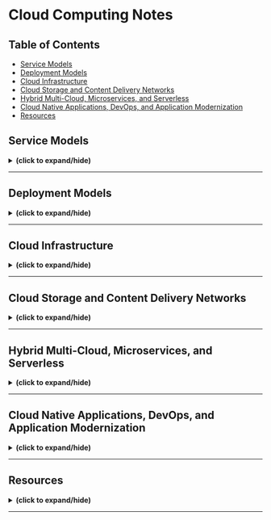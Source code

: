 # Cloud Computing Notes

## Table of Contents
- [Service Models](#service_models)
- [Deployment Models](#deployment_models)
- [Cloud Infrastructure](#cloud_infrastructure)
- [Cloud Storage and Content Delivery Networks](#storage_and_delivery_networks)
- [Hybrid Multi-Cloud, Microservices, and Serverless](#hybrid_cloud_microservices_serverless)
- [Cloud Native Applications, DevOps, and Application Modernization](#cloud_native_app_devops_app_modernization)
- [Resources](#resources)

<a id="service_models"></a>
## Service Models
<details close>
<summary><b>(click to expand/hide)</b></summary>
<!-- MarkdownTOC -->

### (SaaS) Software-as-a-Service
- **Complexity:** Low
- **Description:** Software distribution model where applications are hosted by a third-party provider and made available to customers over the internet.
- **Common Use Cases:** Email, calendar, office tools (like Microsoft Office 365), and CRM (Customer Relationship Management) systems.
- **Benefits:** 
  - Easy accessibility, centrally managed.
  - Automatic updates and patch management.
  - Subscription-based models - pay only for what you use.

### (PaaS) Platform-as-a-Service
- **Complexity:** Medium
- **Description:** Provides a platform allowing customers to develop, run, and manage applications without the complexity of building and maintaining the infrastructure.
- **Common Use Cases:** Application development, middleware, and database management.
- **Benefits:** 
  - Simplified process for developing and deploying apps.
  - Scalable solutions with support for a diverse array of programming languages.
  - Reduced costs and complexity with the underlying infrastructure managed by the provider.

### (IaaS) Infrastructure-as-a-Service
- **Complexity:** High
- **Description:** Delivers fundamental computing resources (such as compute, network, and storage) to consumers on-demand, over the internet, in a pay-as-you-go model.
- **Common Use Cases:** Website hosting, backup and recovery, and high-performance computing without the physical hardware constraints.
- **Components:**
  - (VM) Virtual Machine
  - Storage
  - Network (like firewalls and other communication components)
- **Benefits:** 
  - Improved scalability and flexibility.
  - Only pay for what you use, helping to reduce costs.
  - Control over the infrastructure without the physical maintenance of hardware.

<!-- /MarkdownTOC -->
</details>

---

<a id="deployment_models"></a>
## Deployment Models
<details close>
<summary><b>(click to expand/hide)</b></summary>

<!-- MarkdownTOC -->

### Public Cloud
- **Description:** Computing services offered by third-party providers over the public Internet, making them available to anyone who wants to use or purchase them.
- **Characteristics:**
  - Services available to multiple clients using shared infrastructure.
  - Scalable, on-demand resources.
- **Use Cases:** Web-based email, online office applications, storage.
- **Benefits:**
  - Reduced costs and maintenance.
  - High reliability.
  - Scalability.

### Private Cloud
- **Description:** Computing resources used exclusively by one business or organization. The private cloud can be physically located at your organization's on-site datacenter or hosted by a third-party service provider.
- **Characteristics:**
  - Exclusive resource use, often on-premises.
  - Enhanced security controls.
- **Use Cases:** Companies with strict data, regulatory, and governance requirements.
- **Benefits:**
  - Increased security and privacy.
  - Customization.
  - Consistent performance.

### Hybrid Cloud
- **Description:** A mix of public and private cloud environments, with orchestration between the two. Businesses can run mission-critical workloads or sensitive applications on the private cloud while using the public cloud for workloads that must scale on-demand.
- **Characteristics:**
  - Combination of private and public cloud resources.
  - Flexibility and scalability.
- **Use Cases:** Businesses with variable workloads and data processing needs.
- **Benefits:**
  - Versatility.
  - Cost management.
  - Enhanced performance.

### Community Cloud
- **Description:** A cloud infrastructure shared by several organizations with common concerns, ensuring security, compliance, and policy requirements. It can be managed by the organizations or a third party and can exist on or off-premises.
- **Why Use Community Cloud?:** Provides a secure, shared environment for organizations with common goals or tasks. Offers the same set of security controls and supports data localization requirements.
- **Modern Approach - Software-Defined Community Cloud:** Google Cloud's software-defined community cloud separates shared projects from others, providing enhanced security and compliance without physical infrastructure limitations. It enables faster access to new services and security enhancements, ensuring improved efficiency and performance.
- **Benefits:** Meets specific community security and compliance requirements, allows quicker onboarding of new technologies, and enhances availability and efficiency due to scalable infrastructure.


<!-- /MarkdownTOC -->
</details>

---

<a id="cloud_infrastructure"></a>
## Cloud Infrastructure
<details close>
<summary><b>(click to expand/hide)</b></summary>
<!-- MarkdownTOC -->

### Region 
<details close>
<summary><b>(click to expand/hide)</b></summary>
<!-- MarkdownTOC -->

- **Description:** is a geographic area or location where a Cloud provider's infrastructure is clustered, and may have names like **NA South** or **US East**.

<!-- /MarkdownTOC -->
</details>

### Availability Zones (AZ)
<details close>
<summary><b>(click to expand/hide)</b></summary>
<!-- MarkdownTOC -->

- **Description:** Each cloud region can have multiple Zones and (data centers) have their own power, cooling, networking resources and may have names like **US-East-1** or **DAL-09**
- **Benefits:**
  - Isolation of zones improves the cloud's fault tolerance, decreases latency, and more.
  - Very high bandwidth connectivity with other AZs, Data Centers and the internet.

<!-- /MarkdownTOC -->
</details>

### Cloud Data Center
<details close>
<summary><b>(click to expand/hide)</b></summary>
<!-- MarkdownTOC -->

- **Description:** is a huge room or a warehouse containing cloud infrastructure (pods and racks, or standardized containers of computing resources such as servers, storage and networking equipment)

<!-- /MarkdownTOC -->
</details>

### Computing Resources
<details close>
<summary><b>(click to expand/hide)</b></summary>
<!-- MarkdownTOC -->

- **Servers:**
  - Virtual Machines: Emulated computers based on physical servers.
  - Bare Metal Servers: Physical servers without layers of virtualization.
  - Serverless: On-demand computing execution with zero server management.

- **Storage:**
  - Associated with both virtual and physical servers.

- **Networking:**
  - **Infrastructure Components:**
    - Routers and switches form the backbone of cloud networking.
  
  - **Advantages:**
    - Simplified networking tasks including provisioning, configuration, and management.
  
  - **Configuration Essentials:**
    - Requires setting up IP addresses and subnets.
  
  - **Security Configurations:**
    - Vital to manage access to resources via security groups, ACLs, VLANs, VPCs, and VPNs.
  
  - **Virtualized Networking Hardware:**
    - Appliances like firewalls, load balancers, gateways, and traffic analyzers are available as virtual services.
  
  - **Enhanced Delivery:**
    - Cloud providers offer Content Delivery Networks (CDNs) for improved and accelerated web content delivery.

<!-- /MarkdownTOC -->
</details>

---

### Virtualization and Virtual Machines
<details close>
<summary><b>(click to expand/hide)</b></summary>
<!-- MarkdownTOC -->

#### Introduction
- **Presenter:** Kaleigh Bovey from the IBM Cloud team
- **Topic:** Overview of virtualization in the context of cloud computing

#### What is Virtualization?
- **Definition:** The creation of a virtual (rather than actual) version of something, such as compute resources, storage, networking, servers, or applications.
- **Key Component:** Hypervisor

#### Hypervisors
- **Function:** Allows multiple operating systems to share a single hardware host.

#### Types of Hypervisors
1. **Type 1 Hypervisor**
   - Directly installed on physical server hardware.
   - Also known as a "bare-metal hypervisor."
   - Examples: VMware ESXi, Microsoft Hyper-V, KVM.
   - Characteristics: High security, lower latency, commonly used in enterprise environments.

2. **Type 2 Hypervisor**
   - Installed on a host operating system.
   - Also known as "hosted hypervisor."
   - Examples: Oracle VirtualBox, VMware Workstation.
   - Characteristics: Higher latency, commonly used for end-user virtualization.

#### Virtual Machines (VMs)
- **Definition:** Software-based emulations of a computer system.
- **Features:**
  - Contains an operating system and applications.
  - Independent from one another.
  - Can run multiple instances on a single hypervisor.
  - Supports various operating systems (e.g., Windows, Linux, UNIX).
  - High portability.

#### Key Benefits of Virtualization
1. **Cost Savings:**
   - Reduces the need for physical infrastructure.
   - Saves on electricity, maintenance, and server costs.

2. **Agility and Speed:**
   - Quick to create and deploy VMs.
   - Simplifies processes such as dev-test scenarios.

3. **Reduced Downtime:**
   - VMs can be quickly moved to another hypervisor if a host fails, ensuring a reliable backup plan and continuous system operation.

#### Conclusion
- Virtualization is central to cloud computing, offering numerous benefits in efficiency, cost savings, and agility.
- **Next Topic Preview:** Discussion of various types of virtual machines in the following session.

<!-- /MarkdownTOC -->
</details>

---

### Overview of Virtual Machines in Cloud Computing
<details close>
<summary><b>(click to expand/hide)</b></summary>
<!-- MarkdownTOC -->

#### Introduction
- **Topic:** Various types and characteristics of Virtual Machines (VMs) in cloud environments.

#### Virtual Machines (VMs)
- Also known as Virtual Servers, Virtual Instances, or simply "instances."
- Available in multiple configurations for diverse use cases.
- **Deployment Specifications:**
  - Selection of Region, Zone, or Data Center.
  - Choice of Operating System.
- **Billing Options:** Hourly or monthly.
- **Infrastructure Options:** Shared (multi-tenant) or dedicated (single-tenant).

#### Types of VMs

##### 1. Shared/Public Cloud VMs
- Multi-tenant, provider-managed VMs.
- Provisioned on-demand with predefined or custom sizes.
- Configurations for various workloads (Compute Intensive, Memory Intensive, High Performance I/O).
- Priced per hour or month.
- **Use Cases:** General purpose applications, development environments.

##### 2. Transient/Spot VMs
- Lower-cost VMs utilizing unused cloud data center capacity.
- Subject to de-provisioning by the provider at any time.
- **Use Cases:** Non-critical applications, testing, stateless workloads, big data, high-performance computing (HPC) tasks.

##### 3. Reserved Instances
- Capacity reservation for a specified term (1 year, 3 years, etc.).
- Guarantees resource availability.
- Reduced costs compared to standard instances.
- **Use Cases:** Long-term projects, steady-state workloads, financial forecasting benefits.

##### 4. Dedicated Hosts
- Single-tenant VMs ensuring privacy and control.
- Exclusive use of the host’s resources.
- Placement control over workloads.
- Compliance with regulatory requirements and specific licensing terms.
- **Use Cases:** Data-sensitive tasks, compliance-restricted workloads, performance-intensive applications.

#### Conclusion
- VMs are fundamental components in cloud computing, offering versatility for a wide range of use cases.
- They deliver various benefits, including cost efficiency, scalability, and strategic performance allocation.

<!-- /MarkdownTOC -->
</details>

---

### Bare Metal Servers in Cloud Computing
<details close>
<summary><b>(click to expand/hide)</b></summary>
<!-- MarkdownTOC -->

#### Definition
- **Bare Metal Server:** A single-tenant, dedicated physical server dedicated to a single customer.

#### Key Features
- **Management by Cloud Provider:** The provider handles the server up to the OS. They ensure the hardware and rack connections are functional.
- **Customer's Responsibility:** Administration and management above the OS level.
- **Configuration Options:** Pre-configured by the provider or custom-configured based on customer's specifications.
- **Additional Features:** GPUs for tasks like scientific computation, data analytics, and professional virtual graphics.

#### Provisioning and Costs
- **Provisioning Time:** 
  - Preconfigured builds: 20-40 minutes.
  - Custom builds: 3-4 hours.
  - Times vary by cloud provider.
- **Cost:** Generally more expensive than VMs due to dedicated usage.
- **Availability:** Not all cloud providers offer bare metal servers.

#### Use Cases and Advantages
- Suitable for high-performance, highly secure, and isolated environments.
- **Performance:** Meets the demands of high-performance computing (HPC) and data-intensive applications.
- **Workload Examples:** ERP, CRM, AI, deep learning, virtualization, big data analytics, and GPU-intensive tasks.
- **Security & Control:** Full customer access without needing a hypervisor; ideal for applications needing high security control.

#### Bare Metal vs. Virtual Servers
- **Bare Metal Advantages:**
  - Best for CPU and I/O intensive workloads.
  - Highest performance and security.
  - Satisfies strict compliance requirements.
  - Complete flexibility, control, and transparency.
  - Comes with added management and operational overhead.
- **Virtual Servers Advantages:**
  - Rapid provisioning.
  - Elastic and scalable.
  - Lower cost.
  - Limitations in performance and throughput due to shared hardware.

#### Conclusion
- **Bare Metal Servers:** Ideal for high-performance and security-centric applications.
- **Virtual Servers:** Best for quick, scalable, and cost-effective solutions.

<!-- /MarkdownTOC -->
</details>

---

### Secure Networking In Cloud
<details close>
<summary><b>(click to expand/hide)</b></summary>
<!-- MarkdownTOC -->

#### Introduction
- The surge in **Cloud adoption** and **cybersecurity threats** necessitates robust Cloud network security.
- Cloud networks mimic on-premises networks but use logical instances (e.g., vNICs) instead of physical hardware.

#### Building a Cloud Network
##### 1. Initiation:
   - Define the network size or IP address range.
   - Deploy in logically separated segments with Virtual Private Clouds (VPCs) and sub-divisions known as subnets.

##### 2. Utilization of Subnets:
   - Cloud resources (VMs, storage, etc.) are deployed into these subnets.
   - Allows for multi-tier concepts familiar from on-premises setups.
   - Crucial for implementing security measures.

##### 3. Security Implementation:
   - Subnets are shielded with access control lists (ACLs), acting as firewalls.
   - Further instance-level security with security groups.

##### 4. Application Deployment:
   - Set up different security groups for different types of VSIs (e.g., Web access, application tier, database).
   - Implement public gateway instances for internet-facing applications.

##### 5. Connectivity Enhancements:
   - Extend on-premises resources securely using Virtual Private Networks (VPNs).
   - Maintain application responsiveness with load balancers.
   - For hybrid Cloud environments, utilize dedicated connections (like IBM's Direct Link) for improved security and efficiency.

#### Conclusion
- Constructing a Cloud Network involves creating logical structures providing functionalities similar to traditional data center networks, crucial for securing digital environments and ensuring efficient application performance.

<!-- /MarkdownTOC -->
</details>

---

### Containers
<details close>
<summary><b>(click to expand/hide)</b></summary>
<!-- MarkdownTOC -->

#### Introduction

- Containers package application code, libraries, and dependencies into a single unit to run consistently across environments.
- They are lightweight compared to VMs, requiring no guest OS.

#### History of Containerization

- Originated in 2008 with Linux kernel introducing control groups (Cgroups).
- Paved the way for Docker, Cloud Foundry, Rocket, etc.

#### Containers vs. Virtual Machines (VMs)

- VMs include the application, necessary binaries, libraries, and an entire guest OS for each instance, consuming substantial system resources.
- Containers share the host OS and include only the app and its dependencies, making them more efficient.

##### Problems with VMs:

1. **Resource-Intensive**: Each instance of VM needs a full-blown OS, consuming significant system resources.
2. **Scaling Issues**: Scaling requires duplicating the whole VM, further using up system resources.
3. **Compatibility Issues**: Applications may run on a developer’s machine but face compatibility issues when transferred to a VM.

#### Containerization Process

- Starts with a manifest (e.g., Dockerfile).
- Creation of an image (e.g., Docker image).
- Deployment of the container.

#### Advantages of Containerization

1. **Efficiency**: Containers are lightweight and share the host’s OS kernel, avoiding the overhead of running entire OS instances.
2. **Scalability**: Easier to scale out because of their smaller size.
3. **Consistency across Environments**: Runs the same, regardless of where they are deployed.
4. **Resource Distribution**: Unused resources by one container can be utilized by others, optimizing resource use.
5. **Microservices**: Ideal for a microservices approach, allowing different services to be deployed, maintained, and scaled independently.

#### Conclusion

- Containers facilitate cloud-native architectures, making development, deployment, and scaling more efficient and consistent.
- They enable agile DevOps practices and continuous integration and delivery (CI/CD).

<!-- /MarkdownTOC -->
</details>

---

<!-- /MarkdownTOC -->
</details>

---

<a id="storage_and_delivery_networks"></a>
## Cloud Storage and Content Delivery Networks
<details close>
<summary><b>(click to expand/hide)</b></summary>
<!-- MarkdownTOC -->

### Basics of Storage on Cloud
<details close>
<summary><b>(click to expand/hide)</b></summary>
<!-- MarkdownTOC -->

## Introduction
Cloud storage involves saving data to an off-site storage system maintained by a third party. It allows for scalability, flexibility, and accessibility, with pricing based on the storage used.

## Types of Cloud Storage

### Direct Attached Storage (DAS)
- **Description**: Storage directly connected to a cloud server, often within the same physical enclosure.
- **Characteristics**:
  - High speed due to proximity.
  - Primarily used for operating systems.
  - Ephemeral, tied to the lifespan of its compute node.
  - Not suitable for shared access across multiple systems.
- **Limitations**: Less resilient to failures, not ideal for long-term storage.

### File Storage (NFS)
- **Description**: Network-attached storage offering shared access to files.
- **Characteristics**:
  - Data accessible over standard ethernet networks.
  - Utilizes a familiar hierarchical structure.
  - Can be mounted by multiple servers.
- **Performance**: Slower than DAS and Block storage, cost-effective.

### Block Storage
- **Description**: High-speed, highly reliable storage suitable for databases and intensive applications.
- **Characteristics**:
  - Accessed through high-speed fibre connections.
  - Provisioned in volumes and seen as individual hard drives by compute nodes.
  - Supports a single compute node at a time.
- **Performance**: Fast read/write capabilities. Associated term: 'IOPS' (Input/Output Operations Per Second).

### Object Storage
- **Description**: Accessed via API, suitable for a vast array of unstructured data.
- **Characteristics**:
  - Most affordable storage option.
  - Infinite scalability from the user perspective.
  - Data accessibility through direct calls to the object itself, not reliant on a compute node.
- **Usage**: Ideal for documents, media, backups, application data, and more.
- **Performance**: Slower read/write speeds compared to other storage types.

## Considerations in Cloud Storage

- **Persistence**: Refers to whether data remains stored even after its compute node is terminated. Persistent storage remains, whereas non-persistent (ephemeral) storage is deleted with its compute node.
- **Snapshots**:
  - Quick to create, recording only changes made after the previous snapshot.
  - Ideal for reverting systems to a previous state.
  - Not suitable for individual file recovery.

## Conclusion
Choosing the right type of cloud storage requires considering data accessibility, speed, resilience, and cost. Each storage type has its unique benefits suitable for specific use cases and applications.

<!-- /MarkdownTOC -->
</details>

---

### File Storage
<details close>
<summary><b>(click to expand/hide)</b></summary>
<!-- MarkdownTOC -->

# Detailed Overview of File Storage

## Characteristics of File Storage

- **Attachment**: Requires connection to a compute node for access and operation, similar to direct attached storage.
- **Cost and Maintenance**: Generally more cost-effective and resilient compared to direct attached storage, requiring less user intervention for disk management and maintenance.
- **Capacity**: Allows for provisioning of large storage quantities, presented as disks to servers.
- **Storage Appliances**: 
  - Disks are housed in specialized hardware separate from compute nodes.
  - High resilience and enhanced data security, with features like in-transit encryption.
  - Fully managed by service providers.

## Connectivity and Performance

- **Networking**:
  - Utilizes ethernet networks, often dedicated, for connecting storage to compute nodes.
  - Commonly known as 'Network Attached Storage' (NAS) or 'Network File Storage' (NFS).
- **Performance Variability**: 
  - Speed can fluctuate based on network load, impacting bandwidth.
  - Not suited for tasks requiring consistently high network speeds due to potential latency.

## Use Cases and Workload Suitability

- **Multi-Access Capability**: Can be mounted on multiple compute nodes simultaneously, appearing as an ordinary drive.
- **Ideal Applications**: 
  - Common/shared storage areas (e.g., departmental file shares, application processing zones, web service file repositories).
  - Contexts where network speed variability is non-critical.
- **Other Uses**: 
  - Viable for databases or other applications when budget constraints exist, with a trade-off in speed.

## IOPS Considerations in File Storage

- **Definition**: 'Input/Output Operations Per Second' - indicates the speed of data writing and reading on the disks (independent of network speed).
- **Cost Implication**: Higher IOPS usually implies increased expenses.
- **Significance**: 
  - Critical in matching storage performance with application demands.
  - Mismatched IOPS (too low) can slow down applications, whereas unnecessarily high IOPS may lead to overpayment.

## Example Scenario

- Scenario: A shared file storage used by 30 compute nodes, with an application performing 60 data operations per minute.
- Calculation: This equates to roughly 1 operation per second, illustrating the varying IOPS demands of different applications.

## Conclusion

Understanding the specifics of File Storage, including its connectivity, performance, and appropriate use cases, is crucial in leveraging its capabilities effectively. IOPS, a key performance metric, requires careful consideration to balance costs and maintain application efficiency.

<!-- /MarkdownTOC -->
</details>

---

### Block Storage
<details close>
<summary><b>(click to expand/hide)</b></summary>
<!-- MarkdownTOC -->

# Understanding Block Storage and Its Comparison with File Storage

Presenter: Amy Blea, IBM Cloud

## Introduction to Block Storage

- **Functionality**: Stores data in separate chunks or 'blocks', each with a unique address.
- **Accessibility**: Must be attached to a compute node to be functional, akin to direct attached storage and file storage.
- **Security and Resilience**: 
  - Mounted from remote storage appliances, offering high failure resilience.
  - Ensures data security through services like encryption during transit and while at rest.

## Connectivity and Performance of Block Storage

- **Network**: Utilizes a dedicated fiber optic network, enabling signal travel at light speed.
- **Cost and Efficiency**: 
  - More expensive due to high-speed fiber network construction, reflecting a higher price point.
  - Ideal for low-latency, high-performance workloads due to speed and consistency.

## Workloads and Suitability

- **Exclusive Access**: Typically mounted to a single compute node, unlike file storage that supports multiple nodes.
- **Ideal Workloads**: 
  - Perfect for consistent, high-speed storage demands (e.g., databases, mail servers).
  - Not suitable for scenarios requiring shared disk access among nodes.

## Understanding IOPS in Block Storage

- **IOPS Specification**: Cloud providers often allow IOPS characteristics specification during storage provisioning, adjustable according to application demands and behavior changes.

## Comparing Block and File Storage

- **Common Features**:
  - Both sourced from appliances managed by service providers.
  - High availability, resilience, and data encryption features.
- **Connectivity Differences**:
  - File storage uses ethernet (also called Network Attached or NFS Storage), susceptible to speed variability.
  - Block storage employs a consistent, high-speed fiber network.
- **Access Flexibility**:
  - File storage supports multiple compute node attachments simultaneously.
  - Block storage restricts attachment to one node at a time.
- **Use Case Based Selection**:
  - File storage: Preferred for non-speed-sensitive workloads, cost concerns, or necessary file sharing.
  - Block storage: Chosen for applications demanding fast, consistent disk access (e.g., databases).

## Deep Dive into Traditional Storage Types with IBM Cloud

- **Block Storage Overview**: 
  - Accessed by servers through a Storage Area Network (SAN).
  - Offers the lowest latency for applications, suitable for high-performance tasks.
  - Generally features high redundancy across volumes for data safety.

- **File Storage Specifics**:
  - Connects through a common network, supporting multiple server access.
  - Ideal for scalable situations with multiple file shares.
  - Allows multiple simultaneous reads/writes without data overwrite concerns.

- **Choosing Between Block and File Storage**:
  - **Block Storage is ideal for**:
    - Boot volumes for configurations like VMware.
    - Low latency and high-performance tasks (e.g., transactional/relational databases).
  - **File Storage is perfect for**:
    - Environments with mixed data types (e.g., web hosting servers).
    - Collaborative spaces needing concurrent access and operations.

- **Relevance**: Despite being traditional, both storage types maintain significant relevance due to their distinctive benefits for various workloads, whether on-premise or cloud-based.

## Conclusion

- Both block and file storage continue to play critical roles in diverse workload management, each with unique strengths.

<!-- /MarkdownTOC -->
</details>

---

## Object Storage
<details close>
<summary><b>(click to expand/hide)</b></summary>
<!-- MarkdownTOC -->

## Introduction
- Object storage is an adaptable, API-accessible storage solution, differing from traditional file and block storage systems.

## Key Features

### Accessibility
- **API-based Interaction**: Manages data through application programming interfaces (APIs), not dependent on a direct connection to a compute node.

### Cost-Efficiency
- **Lower Costs**: Generally cheaper than other cloud storage, charging per gigabyte of storage used.

### Scalability
- **Infinite Storage**: No pre-set storage limit; costs are based on actual usage.

## Use Case
- Perfect for large quantities of unstructured data, where no specific structure or hierarchy is necessary.

## Structural Aspects

### Buckets
- Objects are stored within 'buckets' along with unique metadata for identification and management.

### Resilience & Availability
- Ensured by service providers, with multiple storage options based on user needs and data sensitivity.

## Limitations
- Not suitable for dynamic file operations or high-speed access requirements.

## Advanced Insights

### Storage Tiers
- **Standard Tier**: For frequently accessed data, highest cost.
- **Vault/Archive Tier**: Less frequently accessed data, moderately reduced cost.
- **Cold Vault Tier**: Rarely accessed data, significantly lower cost.
- **Automatic Archiving**: Possible setup for data movement to cheaper tiers based on access frequency, using object metadata.

### Performance
- **Speed**: Generally slower compared to file/block storage, with retrieval times ranging from seconds to hours, particularly for cold storage data.

### Costs
- Additional charges may apply for data retrieval, especially from colder storage tiers.

### API Access
- **Common API**: S3, widely used due to its compatibility across various providers, enabling standardized access and management functions.
- **Functionality**: APIs allow for comprehensive management, including uploading and downloading data.

### Integration and Backup Solutions
- Object storage supports existing applications and is an efficient solution for backup and disaster recovery.
- It serves as a superior alternative to physical tape backups, offering geographical redundancy without manual intervention.

## Summary
- Object storage, offering various tiers and access methods, is a cost-effective, scalable solution for static data storage.
- Its API compatibility, particularly with the S3 standard, makes it a versatile option across different platforms and applications.
- Despite its slower performance for data retrieval, it stands out for backup and disaster recovery use cases due to its cost-efficiency and ease of management.

<!-- /MarkdownTOC -->
</details>

---

## CDN - Content Delivery Networks
<details close>
<summary><b>(click to expand/hide)</b></summary>
<!-- MarkdownTOC -->

# Understanding Content Delivery Networks (CDNs)

## Overview

- **Definition**: A CDN is a distributed server network that accelerates internet content delivery by caching website content, utilizing servers closest to the user's location.

## How CDNs Enhance Content Delivery

- **Global User Base**: Websites often have a global audience but may not have servers located worldwide, potentially slowing down content delivery due to the distances involved.

### The Problem of Distance

- **User Experience**: The further a user is from the server, the longer the content delivery time, leading to a slower website experience.
  - Sydney to Dallas: ~170 ms
  - London to Dallas: ~100 ms
  - New York to Dallas: ~40 ms
  - Los Angeles to Dallas: ~30 ms

### CDN Mechanism

- **Proximity-Based Content Delivery**: CDNs store content on multiple servers worldwide, allowing users to retrieve website data from the closest server, ensuring faster access.
- **Traffic Management**: Instead of all user requests hitting the main server, they are distributed across various geographic locations. This process significantly reduces the load on the original server.

## Benefits of Using a CDN

### Speed and Accessibility

- **Reduced Latency**: By shortening the physical distance between the user and the server, CDNs drastically cut down the data transfer time, making websites faster.
- **Global Reach**: Regardless of where the users are, they can access the content quickly due to the dispersed nature of CDN servers.

### Scalability and Reliability

- **Handling Traffic Peaks**: By spreading user requests across multiple servers, CDNs prevent overload on any single server, especially during traffic surges.
- **Increased Uptime**: Less strain on the primary server means potentially higher uptime and consistent availability.

### Security

- **Security Through Obscurity**: With the CDN acting as an intermediary between the user and the original server, there's an added layer of protection against direct attacks.
- **Reduced Direct Traffic**: Fewer direct requests and interactions with the main server offer a degree of protective obscurity.

## Summary

CDNs enhance website performance by distributing the service spatially relative to end-users. This mechanism provides high availability and performance by replicating the content from the original server and delivering it quickly and efficiently to users worldwide. Moreover, the use of a CDN can also lead to indirect benefits such as improved security, reduced server load, and potentially increased uptime due to minimized direct interactions between users and the primary server.

<!-- /MarkdownTOC -->
</details>

---

<!-- /MarkdownTOC -->
</details>

---

<a id="hybrid_cloud_microservices_serverless"></a>
## Hybrid Multi-Cloud, Microservices, and Serverless
<details close>
<summary><b>(click to expand/hide)</b></summary>
<!-- MarkdownTOC -->

### Hybrid Multi-Cloud
<details close>
<summary><b>(click to expand/hide)</b></summary>
<!-- MarkdownTOC -->

# Hybrid and Multi-Cloud Strategies: Use Cases and Benefits

## Introduction
- **Hybrid cloud** connects an organization's private cloud and public cloud, forming a unified infrastructure.
- **Multi-cloud** is a cloud adoption strategy involves using services from different providers across various cloud models (IaaS, PaaS, SaaS).
- **Hybrid multi-cloud** allows leveraging the best services from various providers, ensuring seamless application/workload performance across multiple clouds.

## Use Cases

### 1. Cloud Scaling
- Common reason for cloud adoption; particularly useful for businesses with fluctuating operational demands.
- Example: A flower delivery service scales resources during peak seasons (e.g., holidays) and scales down during off-peak times, optimizing costs and resource usage.

### 2. Composite Cloud Applications
- Applications spread across multiple cloud environments, useful for global service offerings.
- Example: Flower delivery service uses on-premises infrastructure in Europe and adopts cloud solutions in North America to handle region-specific demands.

### 3. Industry-Specific Modernization (Airline Industry)
- Modern mobile applications enhance user experiences, often requiring integration between on-premises systems and cloud-based services.
- Example: Airlines improve customer satisfaction by enabling mobile access for ticket booking, especially during flight delays.

### 4. Data and AI Optimization
- Leveraging historical data with AI for predictive analysis, enhancing operational efficiency, and customer satisfaction.
- Example: Airlines use predictive analytics to foresee and mitigate unplanned maintenance, a major cause of flight delays.

## Additional Advantages of Hybrid Multi-Cloud
- **Avoiding Vendor Lock-in**: Provides the flexibility to shift workloads among different cloud services as needed.
- **Optimized Performance**: Selecting the most suitable cloud services for specific operational aspects or regions.
- **Cost Efficiency**: Managing resources according to demand, preventing unnecessary expenses on infrastructure.

## Conclusion
- Hybrid and multi-cloud strategies empower businesses to optimize operations, innovate services, and enhance user experiences through flexible, scalable, and efficient cloud integrations.

<!-- /MarkdownTOC -->
</details>

---

### Microservices
<details close>
<summary><b>(click to expand/hide)</b></summary>
<!-- MarkdownTOC -->

# Understanding Microservices Architecture: Benefits and Real-World Application

## Overview
- **Microservices Architecture**: An architectural style where an application is structured as a collection of loosely coupled services, improving modularity and making the application easier to understand, develop, and scale.
- They communicate with one another over a combination of: APIs, Event streaming, Message brokers.

## Key Concepts
- **Traditional Monolithic Applications**: Earlier, large applications were built entirely as a single unit by a team over months.
- **Evolution to Microservices**: Shifted focus to using existing code, cloud platforms, and breaking down applications into core functions (microservices).

## Advantages of Microservices
- **Independent Development**: Small teams handle specific microservices, expediting the development process.
- **Scalability**: Each service can be scaled independently, optimizing resources and costs.
- **Flexibility and Resilience**: Services are loosely coupled; if one fails, others continue running. They can also be easily replaced or upgraded.

## Microservices in Action: "Dream Game" Use Case
- **Scenario**: Ron, a soccer fan, uses "Dream Game," an online streaming platform, to watch missed games.

### Functionality Breakdown
- **Content Catalog Microservice**: Maintains detailed records (metadata) of available content.
- **Search Microservice**: Allows users to perform content searches, interacting with the catalog.
- **Recommendations Microservice**: Analyzes user data to generate personalized content suggestions.

### Inter-service Communication
- **Service Discovery**: Enables microservices to locate each other.
- **APIs**: Allow microservices to communicate efficiently.

### Continuous Improvement
- Developers enhance the Recommendations service with analytics for more personalized content.
- These updates are deployed seamlessly without affecting the overall application functionality.

### Enhanced User Experience
- Ron enjoys a more personalized experience with better content recommendations.

## Conclusion
- Microservices architecture allows for rapid, parallel innovation.
- Businesses can remain agile, adapting quickly to user preferences and market trends.

<!-- /MarkdownTOC -->
</details>

---

### Serverless Computing
<details close>
<summary><b>(click to expand/hide)</b></summary>
<!-- MarkdownTOC -->

# Serverless Computing Overview

## Introduction
- **Definition**: Serverless computing allows developers to focus on code and business logic by outsourcing infrastructure management tasks (like scaling, scheduling, and provisioning) to cloud providers.

## Characteristics of Serverless Computing
- No server provisioning, software installation, or infrastructure operation involved for developers.
- Code runs on-demand, scaling based on the number of requests.
- Pay-as-you-go model — only pay for the resources used, with no charges for idle capacity.
- Code executed in stateless containers as individual functions, invoked per request without prior context.

## Serverless in Action: Use Case Example
- **Scenario**: A serverless platform translates text files sent from a website's front end, stores the translated versions in cloud storage, and returns the links to the user.

## Popular Serverless Computing Services
- IBM Cloud Functions (based on Apache OpenWhisk)
- AWS Lambda
- Microsoft Azure Functions

## Suitability of Serverless Architecture
- Ideal for short-running, stateless functions.
- Efficient for seasonal workloads with varied demand.
- Optimal for event-driven, asynchronous processing.
- Compatible with microservices built as stateless functions.

### Appropriate Use Cases
- Data and event processing
- IoT applications
- Backend for mobile applications
- Tasks involving text, audio, image, and video such as data enrichment, transformation, validation, etc.
- Data stream ingestion (business data, IoT sensor data, etc.)

## Challenges of Serverless Architectures
- Not suitable for long-running processes due to potential higher costs and complexity.
- Risk of vendor lock-in due to dependence on specific platform features.
- Potential delays in "cold starts" could impact time-sensitive applications.

## Conclusion
- Serverless computing offers significant benefits in scalability, cost-efficiency, and streamlined developer experience.
- It is essential to evaluate the specific needs and characteristics of your application to determine the suitability of adopting a serverless architecture.

<!-- /MarkdownTOC -->
</details>

---

<!-- /MarkdownTOC -->
</details>

---

<a id="cloud_native_app_devops_app_modernization"></a>
## Cloud Native Applications, DevOps, and Application Modernization
<details close>
<summary><b>(click to expand/hide)</b></summary>
<!-- MarkdownTOC -->

### Cloud Native Applications
<details close>
<summary><b>(click to expand/hide)</b></summary>
<!-- MarkdownTOC -->

# Cloud-Native Applications: Overview

## Definition
- **Cloud-Native Applications**: Designed from the ground up to operate fully in the cloud, these applications embody microservices architecture, automation, orchestration, and containerization principles.

## Key Characteristics
- Composed of **microservices** that function collectively to form an application.
- Each microservice can be scaled and improved independently.
- Utilize **containers** for encapsulating the application along with its dependencies, ensuring consistency across multiple environments.

## Comparison with Traditional Applications
- Traditional (monolithic) applications are large, unified software that intertwines user interface, business logic, and data layer.
- Cloud-native applications, by contrast, break these components down into microservices for flexibility, scalability, and resilience.

## Example: Travel Website
- Illustrates how a cloud-native approach allows individual microservices (e.g., flights, hotels, car rentals) to update and scale independently while presenting a unified platform to the user.

## Development Principles
- Embrace **microservices architecture** for single-function modules.
- Implement **containers** for flexibility, scalability, and portability.
- Adopt **Agile methodologies** for rapid, iterative development based on user feedback.

## Cloud-Native Architecture (Explained by Andrea Crawford from IBM Cloud)
- **Cloud Infrastructure**: Encompasses private, public, and enterprise environments. Relevant for hybrid and multicloud deployments.
- **Scheduling and Orchestration Layer**: Focus on control planes (e.g., Kubernetes) for managing microservices.
- **Application and Data Services Layer**: Integration of application code with services across different clouds or on-premises systems.
- **Application Runtimes**: The new "middleware" for cloud-native applications.
- **The Sweet Spot**: Cloud-native applications reside here, designed and delivered distinctly compared to monolithic structures.

## Benefits of Cloud-Native Apps
- Foster innovation and business agility.
- Commoditize solutions, pushing core services lower in the stack, encouraging a richer innovation layer above.
- Standardization across services (e.g., logging, events), simplifying development processes.

## Use Cases
- Ideal for **all applications** intended to operate in the cloud.
- Essential for applications requiring elements like standardized logging, distributed tracing, service discovery, and routing.

## Key Takeaways
- Cloud-native design is integral to modern application development, especially for achieving engineering at scale.
- It emphasizes the importance of foundational services, standardization, and commoditization to free developers for more innovative tasks.

<!-- /MarkdownTOC -->
</details>

---

### DevOps on the Cloud
<details close>
<summary><b>(click to expand/hide)</b></summary>
<!-- MarkdownTOC -->

- []()

<!-- /MarkdownTOC -->
</details>

---

### Application Modernization
<details close>
<summary><b>(click to expand/hide)</b></summary>
<!-- MarkdownTOC -->

- []()

<!-- /MarkdownTOC -->
</details>

---

<!-- /MarkdownTOC -->
</details>

---

<a id="resources"></a>
## Resources
<details close>
<summary><b>(click to expand/hide)</b></summary>
<!-- MarkdownTOC -->

- []()

<!-- /MarkdownTOC -->
</details>

---
